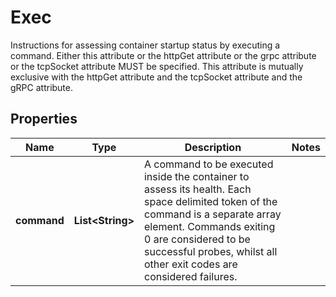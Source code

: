 

# Exec

Instructions for assessing container startup status by executing a command. Either this attribute or the httpGet attribute or the grpc attribute or the tcpSocket attribute MUST be specified. This attribute is mutually exclusive with the httpGet attribute and the tcpSocket attribute and the gRPC attribute.

## Properties

| Name | Type | Description | Notes |
|------------ | ------------- | ------------- | -------------|
|**command** | **List&lt;String&gt;** | A command to be executed inside the container to assess its health. Each space delimited token of the command is a separate array element. Commands exiting 0 are considered to be successful probes, whilst all other exit codes are considered failures. |  |



